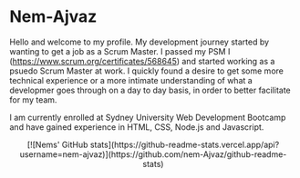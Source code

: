 # Nem-Ajvaz

Hello and welcome to my profile. My development journey started by wanting to get a job as a Scrum Master. I passed my PSM I (https://www.scrum.org/certificates/568645) and started working as a psuedo Scrum Master at work. I quickly found a desire to get some more technical experience or a more intimate understanding of what a developmer goes through on a day to day basis, in order to better facilitate for my team. 

I am currently enrolled at Sydney University Web Development Bootcamp and have gained experience in HTML, CSS, Node.js and Javascript.

<center>[![Nems' GitHub stats](https://github-readme-stats.vercel.app/api?username=nem-ajvaz)](https://github.com/nem-Ajvaz/github-readme-stats)</center>
